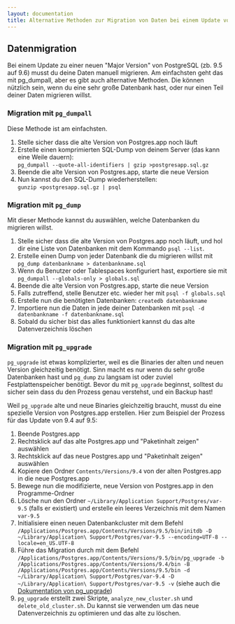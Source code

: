 ```yaml
---
layout: documentation
title: Alternative Methoden zur Migration von Daten bei einem Update von Postgres.app
---
```


## Datenmigration

Bei einem Update zu einer neuen "Major Version" von PostgreSQL (zb. 9.5 auf 9.6) musst du deine Daten manuell migrieren.
Am einfachsten geht das mit pg_dumpall, aber es gibt auch alternative Methoden.
Die können nützlich sein, wenn du eine sehr große Datenbank hast, oder nur einen Teil deiner Daten migrieren willst.

### Migration mit `pg_dumpall`

Diese Methode ist am einfachsten.

1.	Stelle sicher dass die alte Version von Postgres.app noch läuft
1.	Erstelle einen komprimierten SQL-Dump von deinem Server (das kann eine Weile dauern):<br>
	`pg_dumpall --quote-all-identifiers | gzip >postgresapp.sql.gz`
1.	Beende die alte Version von Postgres.app, starte die neue Version
1.	Nun kannst du den SQL-Dump wiederherstellen:<br>
	`gunzip <postgresapp.sql.gz | psql`

### Migration mit `pg_dump`

Mit dieser Methode kannst du auswählen, welche Datenbanken du migrieren willst.

1. Stelle sicher dass die alte Version von Postgres.app noch läuft, und hol dir eine Liste von Datenbanken mit dem Kommando `psql --list`.
1. Erstelle einen Dump von jeder Datenbank die du migrieren willst mit `pg_dump datenbankname > datenbankname.sql`
1. Wenn du Benutzer oder Tablespaces konfiguriert hast, exportiere sie mit `pg_dumpall --globals-only > globals.sql`
1. Beende die alte Version von Postgres.app, starte die neue Version
1. Falls zutreffend, stelle Benutzer etc. wieder her mit `psql -f globals.sql`
1. Erstelle nun die benötigten Datenbanken: `createdb datenbankname`
1. Importiere nun die Daten in jede deiner Datenbanken mit `psql -d datenbankname -f datenbankname.sql`
1. Sobald du sicher bist das alles funktioniert kannst du das alte Datenverzeichnis löschen


### Migration mit `pg_upgrade`

`pg_upgrade` ist etwas komplizierter, weil es die Binaries der alten und neuen Version gleichzeitig benötigt. Sinn macht es nur wenn du sehr große Datenbanken hast und `pg_dump` zu langsam ist oder zuviel Festplattenspeicher benötigt. Bevor du mit `pg_upgrade` beginnst, solltest du sicher sein dass du den Prozess genau verstehst, und ein Backup hast!

Weil `pg_upgrade` alte und neue Binaries gleichzeitig braucht, musst du eine spezielle Version von Postgres.app erstellen. Hier zum Beispiel der Prozess für das Update von 9.4 auf 9.5:

1. Beende Postgres.app
2. Rechtsklick auf das alte Postgres.app und "Paketinhalt zeigen" auswählen
3. Rechtsklick auf das neue Postgres.app und "Paketinhalt zeigen" auswählen
4. Kopiere den Ordner `Contents/Versions/9.4` von der alten Postgres.app in die neue Postgres.app
5. Bewege nun die modifizierte, neue Version von Postgres.app in den Programme-Ordner
6. Lösche nun den Ordner `~/Library/Application Support/Postgres/var-9.5` (falls er existiert) und erstelle ein leeres Verzeichnis mit dem Namen `var-9.5`
7. Initialisiere einen neuen Datenbankcluster mit dem Befehl `/Applications/Postgres.app/Contents/Versions/9.5/bin/initdb -D ~/Library/Application\ Support/Postgres/var-9.5 --encoding=UTF-8 --locale=en_US.UTF-8`
8. Führe das Migration durch mit dem Befehl `/Applications/Postgres.app/Contents/Versions/9.5/bin/pg_upgrade -b /Applications/Postgres.app/Contents/Versions/9.4/bin -B /Applications/Postgres.app/Contents/Versions/9.5/bin -d ~/Library/Application\ Support/Postgres/var-9.4 -D ~/Library/Application\ Support/Postgres/var-9.5 -v` (siehe auch die [Dokumentation von pg_upgrade](http://www.postgresql.org/docs/current/static/pgupgrade.html))
9. `pg_upgrade` erstellt zwei Skripte, `analyze_new_cluster.sh` und `delete_old_cluster.sh`. Du kannst sie verwenden um das neue Datenverzeichnis zu optimieren und das alte zu löschen.
